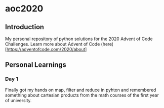# aoc2020

## Introduction
My personal repository of python solutions for the 2020 Advent of Code Challenges. Learn more about Advent of Code (here)[https://adventofcode.com/2020/about]

## Personal Learnings 
### Day 1 
Finally got my hands on map, filter and reduce in pyhton and remembered something about cartesian products from the math courses of the first year of university.